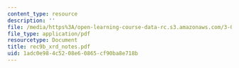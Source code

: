 ```yaml
---
content_type: resource
description: ''
file: /media/https%3A/open-learning-course-data-rc.s3.amazonaws.com/3-012-fundamentals-of-materials-science-fall-2005/1adc0e984c5208e60865cf90ba8e718b_rec9b_xrd_notes.pdf
file_type: application/pdf
resourcetype: Document
title: rec9b_xrd_notes.pdf
uid: 1adc0e98-4c52-08e6-0865-cf90ba8e718b
---
```

